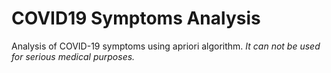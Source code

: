 # COVID19 Symptoms Analysis
Analysis of COVID-19 symptoms using apriori algorithm. _It can not be used for serious medical purposes._
